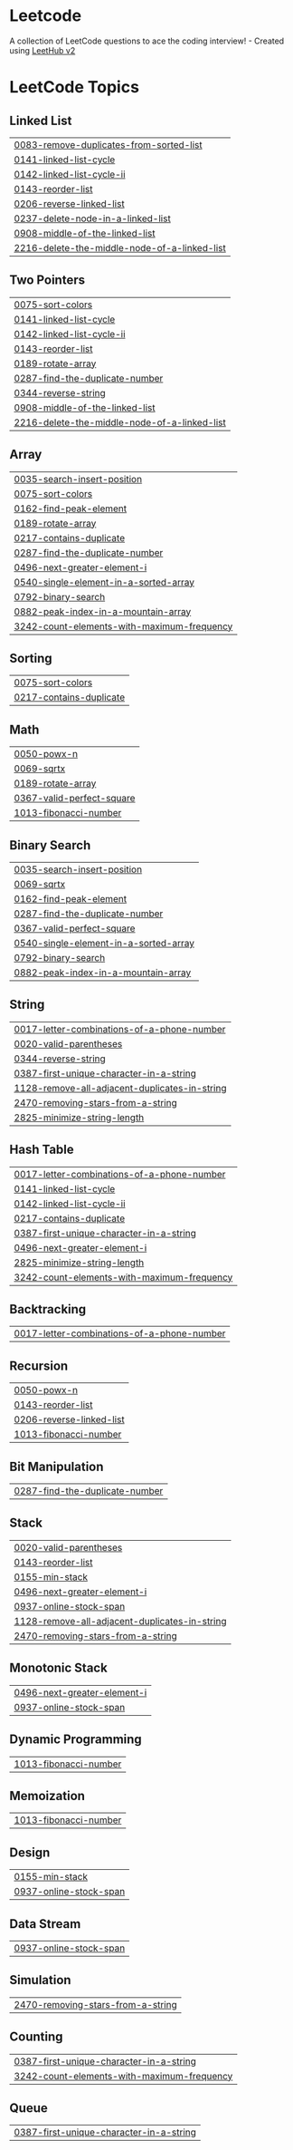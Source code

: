 # Leetcode
A collection of LeetCode questions to ace the coding interview! - Created using [LeetHub v2](https://github.com/arunbhardwaj/LeetHub-2.0)

<!---LeetCode Topics Start-->
# LeetCode Topics
## Linked List
|  |
| ------- |
| [0083-remove-duplicates-from-sorted-list](https://github.com/Tanmay052002/Leetcode/tree/master/0083-remove-duplicates-from-sorted-list) |
| [0141-linked-list-cycle](https://github.com/Tanmay052002/Leetcode/tree/master/0141-linked-list-cycle) |
| [0142-linked-list-cycle-ii](https://github.com/Tanmay052002/Leetcode/tree/master/0142-linked-list-cycle-ii) |
| [0143-reorder-list](https://github.com/Tanmay052002/Leetcode/tree/master/0143-reorder-list) |
| [0206-reverse-linked-list](https://github.com/Tanmay052002/Leetcode/tree/master/0206-reverse-linked-list) |
| [0237-delete-node-in-a-linked-list](https://github.com/Tanmay052002/Leetcode/tree/master/0237-delete-node-in-a-linked-list) |
| [0908-middle-of-the-linked-list](https://github.com/Tanmay052002/Leetcode/tree/master/0908-middle-of-the-linked-list) |
| [2216-delete-the-middle-node-of-a-linked-list](https://github.com/Tanmay052002/Leetcode/tree/master/2216-delete-the-middle-node-of-a-linked-list) |
## Two Pointers
|  |
| ------- |
| [0075-sort-colors](https://github.com/Tanmay052002/Leetcode/tree/master/0075-sort-colors) |
| [0141-linked-list-cycle](https://github.com/Tanmay052002/Leetcode/tree/master/0141-linked-list-cycle) |
| [0142-linked-list-cycle-ii](https://github.com/Tanmay052002/Leetcode/tree/master/0142-linked-list-cycle-ii) |
| [0143-reorder-list](https://github.com/Tanmay052002/Leetcode/tree/master/0143-reorder-list) |
| [0189-rotate-array](https://github.com/Tanmay052002/Leetcode/tree/master/0189-rotate-array) |
| [0287-find-the-duplicate-number](https://github.com/Tanmay052002/Leetcode/tree/master/0287-find-the-duplicate-number) |
| [0344-reverse-string](https://github.com/Tanmay052002/Leetcode/tree/master/0344-reverse-string) |
| [0908-middle-of-the-linked-list](https://github.com/Tanmay052002/Leetcode/tree/master/0908-middle-of-the-linked-list) |
| [2216-delete-the-middle-node-of-a-linked-list](https://github.com/Tanmay052002/Leetcode/tree/master/2216-delete-the-middle-node-of-a-linked-list) |
## Array
|  |
| ------- |
| [0035-search-insert-position](https://github.com/Tanmay052002/Leetcode/tree/master/0035-search-insert-position) |
| [0075-sort-colors](https://github.com/Tanmay052002/Leetcode/tree/master/0075-sort-colors) |
| [0162-find-peak-element](https://github.com/Tanmay052002/Leetcode/tree/master/0162-find-peak-element) |
| [0189-rotate-array](https://github.com/Tanmay052002/Leetcode/tree/master/0189-rotate-array) |
| [0217-contains-duplicate](https://github.com/Tanmay052002/Leetcode/tree/master/0217-contains-duplicate) |
| [0287-find-the-duplicate-number](https://github.com/Tanmay052002/Leetcode/tree/master/0287-find-the-duplicate-number) |
| [0496-next-greater-element-i](https://github.com/Tanmay052002/Leetcode/tree/master/0496-next-greater-element-i) |
| [0540-single-element-in-a-sorted-array](https://github.com/Tanmay052002/Leetcode/tree/master/0540-single-element-in-a-sorted-array) |
| [0792-binary-search](https://github.com/Tanmay052002/Leetcode/tree/master/0792-binary-search) |
| [0882-peak-index-in-a-mountain-array](https://github.com/Tanmay052002/Leetcode/tree/master/0882-peak-index-in-a-mountain-array) |
| [3242-count-elements-with-maximum-frequency](https://github.com/Tanmay052002/Leetcode/tree/master/3242-count-elements-with-maximum-frequency) |
## Sorting
|  |
| ------- |
| [0075-sort-colors](https://github.com/Tanmay052002/Leetcode/tree/master/0075-sort-colors) |
| [0217-contains-duplicate](https://github.com/Tanmay052002/Leetcode/tree/master/0217-contains-duplicate) |
## Math
|  |
| ------- |
| [0050-powx-n](https://github.com/Tanmay052002/Leetcode/tree/master/0050-powx-n) |
| [0069-sqrtx](https://github.com/Tanmay052002/Leetcode/tree/master/0069-sqrtx) |
| [0189-rotate-array](https://github.com/Tanmay052002/Leetcode/tree/master/0189-rotate-array) |
| [0367-valid-perfect-square](https://github.com/Tanmay052002/Leetcode/tree/master/0367-valid-perfect-square) |
| [1013-fibonacci-number](https://github.com/Tanmay052002/Leetcode/tree/master/1013-fibonacci-number) |
## Binary Search
|  |
| ------- |
| [0035-search-insert-position](https://github.com/Tanmay052002/Leetcode/tree/master/0035-search-insert-position) |
| [0069-sqrtx](https://github.com/Tanmay052002/Leetcode/tree/master/0069-sqrtx) |
| [0162-find-peak-element](https://github.com/Tanmay052002/Leetcode/tree/master/0162-find-peak-element) |
| [0287-find-the-duplicate-number](https://github.com/Tanmay052002/Leetcode/tree/master/0287-find-the-duplicate-number) |
| [0367-valid-perfect-square](https://github.com/Tanmay052002/Leetcode/tree/master/0367-valid-perfect-square) |
| [0540-single-element-in-a-sorted-array](https://github.com/Tanmay052002/Leetcode/tree/master/0540-single-element-in-a-sorted-array) |
| [0792-binary-search](https://github.com/Tanmay052002/Leetcode/tree/master/0792-binary-search) |
| [0882-peak-index-in-a-mountain-array](https://github.com/Tanmay052002/Leetcode/tree/master/0882-peak-index-in-a-mountain-array) |
## String
|  |
| ------- |
| [0017-letter-combinations-of-a-phone-number](https://github.com/Tanmay052002/Leetcode/tree/master/0017-letter-combinations-of-a-phone-number) |
| [0020-valid-parentheses](https://github.com/Tanmay052002/Leetcode/tree/master/0020-valid-parentheses) |
| [0344-reverse-string](https://github.com/Tanmay052002/Leetcode/tree/master/0344-reverse-string) |
| [0387-first-unique-character-in-a-string](https://github.com/Tanmay052002/Leetcode/tree/master/0387-first-unique-character-in-a-string) |
| [1128-remove-all-adjacent-duplicates-in-string](https://github.com/Tanmay052002/Leetcode/tree/master/1128-remove-all-adjacent-duplicates-in-string) |
| [2470-removing-stars-from-a-string](https://github.com/Tanmay052002/Leetcode/tree/master/2470-removing-stars-from-a-string) |
| [2825-minimize-string-length](https://github.com/Tanmay052002/Leetcode/tree/master/2825-minimize-string-length) |
## Hash Table
|  |
| ------- |
| [0017-letter-combinations-of-a-phone-number](https://github.com/Tanmay052002/Leetcode/tree/master/0017-letter-combinations-of-a-phone-number) |
| [0141-linked-list-cycle](https://github.com/Tanmay052002/Leetcode/tree/master/0141-linked-list-cycle) |
| [0142-linked-list-cycle-ii](https://github.com/Tanmay052002/Leetcode/tree/master/0142-linked-list-cycle-ii) |
| [0217-contains-duplicate](https://github.com/Tanmay052002/Leetcode/tree/master/0217-contains-duplicate) |
| [0387-first-unique-character-in-a-string](https://github.com/Tanmay052002/Leetcode/tree/master/0387-first-unique-character-in-a-string) |
| [0496-next-greater-element-i](https://github.com/Tanmay052002/Leetcode/tree/master/0496-next-greater-element-i) |
| [2825-minimize-string-length](https://github.com/Tanmay052002/Leetcode/tree/master/2825-minimize-string-length) |
| [3242-count-elements-with-maximum-frequency](https://github.com/Tanmay052002/Leetcode/tree/master/3242-count-elements-with-maximum-frequency) |
## Backtracking
|  |
| ------- |
| [0017-letter-combinations-of-a-phone-number](https://github.com/Tanmay052002/Leetcode/tree/master/0017-letter-combinations-of-a-phone-number) |
## Recursion
|  |
| ------- |
| [0050-powx-n](https://github.com/Tanmay052002/Leetcode/tree/master/0050-powx-n) |
| [0143-reorder-list](https://github.com/Tanmay052002/Leetcode/tree/master/0143-reorder-list) |
| [0206-reverse-linked-list](https://github.com/Tanmay052002/Leetcode/tree/master/0206-reverse-linked-list) |
| [1013-fibonacci-number](https://github.com/Tanmay052002/Leetcode/tree/master/1013-fibonacci-number) |
## Bit Manipulation
|  |
| ------- |
| [0287-find-the-duplicate-number](https://github.com/Tanmay052002/Leetcode/tree/master/0287-find-the-duplicate-number) |
## Stack
|  |
| ------- |
| [0020-valid-parentheses](https://github.com/Tanmay052002/Leetcode/tree/master/0020-valid-parentheses) |
| [0143-reorder-list](https://github.com/Tanmay052002/Leetcode/tree/master/0143-reorder-list) |
| [0155-min-stack](https://github.com/Tanmay052002/Leetcode/tree/master/0155-min-stack) |
| [0496-next-greater-element-i](https://github.com/Tanmay052002/Leetcode/tree/master/0496-next-greater-element-i) |
| [0937-online-stock-span](https://github.com/Tanmay052002/Leetcode/tree/master/0937-online-stock-span) |
| [1128-remove-all-adjacent-duplicates-in-string](https://github.com/Tanmay052002/Leetcode/tree/master/1128-remove-all-adjacent-duplicates-in-string) |
| [2470-removing-stars-from-a-string](https://github.com/Tanmay052002/Leetcode/tree/master/2470-removing-stars-from-a-string) |
## Monotonic Stack
|  |
| ------- |
| [0496-next-greater-element-i](https://github.com/Tanmay052002/Leetcode/tree/master/0496-next-greater-element-i) |
| [0937-online-stock-span](https://github.com/Tanmay052002/Leetcode/tree/master/0937-online-stock-span) |
## Dynamic Programming
|  |
| ------- |
| [1013-fibonacci-number](https://github.com/Tanmay052002/Leetcode/tree/master/1013-fibonacci-number) |
## Memoization
|  |
| ------- |
| [1013-fibonacci-number](https://github.com/Tanmay052002/Leetcode/tree/master/1013-fibonacci-number) |
## Design
|  |
| ------- |
| [0155-min-stack](https://github.com/Tanmay052002/Leetcode/tree/master/0155-min-stack) |
| [0937-online-stock-span](https://github.com/Tanmay052002/Leetcode/tree/master/0937-online-stock-span) |
## Data Stream
|  |
| ------- |
| [0937-online-stock-span](https://github.com/Tanmay052002/Leetcode/tree/master/0937-online-stock-span) |
## Simulation
|  |
| ------- |
| [2470-removing-stars-from-a-string](https://github.com/Tanmay052002/Leetcode/tree/master/2470-removing-stars-from-a-string) |
## Counting
|  |
| ------- |
| [0387-first-unique-character-in-a-string](https://github.com/Tanmay052002/Leetcode/tree/master/0387-first-unique-character-in-a-string) |
| [3242-count-elements-with-maximum-frequency](https://github.com/Tanmay052002/Leetcode/tree/master/3242-count-elements-with-maximum-frequency) |
## Queue
|  |
| ------- |
| [0387-first-unique-character-in-a-string](https://github.com/Tanmay052002/Leetcode/tree/master/0387-first-unique-character-in-a-string) |
<!---LeetCode Topics End-->